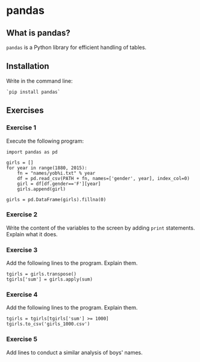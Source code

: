 
# pandas

## What is pandas?

`pandas` is a Python library for efficient handling of tables.

## Installation

Write in the command line:

    `pip install pandas`

## Exercises

### Exercise 1

Execute the following program:

    import pandas as pd
    
    girls = []
    for year in range(1880, 2015):
        fn = "names/yob%i.txt" % year
        df = pd.read_csv(PATH + fn, names=['gender', year], index_col=0)
        girl = df[df.gender=='F'][year]
        girls.append(girl)

    girls = pd.DataFrame(girls).fillna(0)

### Exercise 2

Write the content of the variables to the screen by adding `print` statements. Explain what it does.


### Exercise 3

Add the following lines to the program. Explain them.

    tgirls = girls.transpose()
    tgirls['sum'] = girls.apply(sum)

### Exercise 4

Add the following lines to the program. Explain them.

    tgirls = tgirls[tgirls['sum'] >= 1000]
    tgirls.to_csv('girls_1000.csv')

### Exercise 5

Add lines to conduct a similar analysis of boys' names.
